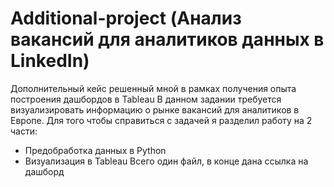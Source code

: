 # Additional-project (Анализ вакансий для аналитиков данных в LinkedIn)
Дополнительный кейс решенный мной в рамках получения опыта построения дашбордов в Tableau
В данном задании требуется визуализировать информацию о рынке вакансий для аналитиков в Европе. Для того чтобы справиться с задачей я разделил работу на 2 части:
* Предобработка данных в Python
* Визуализация в Tableau
Всего один файл, в конце дана ссылка на дашборд
